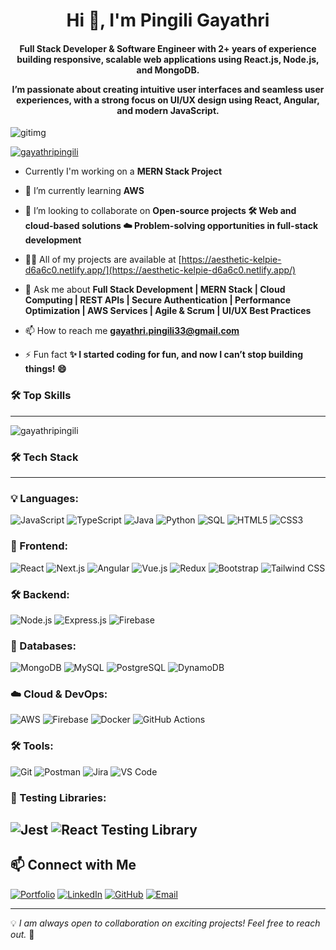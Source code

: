 <h1 align="center">Hi 👋, I'm Pingili Gayathri</h1>
<h4 align="center">
Full Stack Developer & Software Engineer with 2+ years of experience building responsive, scalable web applications using React.js, Node.js, and MongoDB.  

I’m passionate about creating intuitive user interfaces and seamless user experiences, with a strong focus on UI/UX design using React, Angular, and modern JavaScript.  

</h4>

![gitimg](https://github.com/user-attachments/assets/9571fbb7-fe1f-4235-b045-e722268a0039)



  <p align="left"> <a href="https://github.com/ryo-ma/github-profile-trophy"><img src="https://github-profile-trophy.vercel.app/?username=gayathripingili" alt="gayathripingili" /></a> </p>

- Currently I'm working on a **MERN Stack Project**

- 🌱 I’m currently learning **AWS**

- 👯 I’m looking to collaborate on **Open-source projects 🛠️ Web and cloud-based solutions ☁️ Problem-solving opportunities in full-stack development**

- 👨‍💻 All of my projects are available at [https://aesthetic-kelpie-d6a6c0.netlify.app/](https://aesthetic-kelpie-d6a6c0.netlify.app/)

- 💬 Ask me about **Full Stack Development | MERN Stack | Cloud Computing | REST APIs | Secure Authentication | Performance Optimization | AWS Services | Agile & Scrum | UI/UX Best Practices**

- 📫 How to reach me **gayathri.pingili33@gmail.com**

- ⚡ Fun fact **✨ I started coding for fun, and now I can’t stop building things! 😄**

### 🛠 Top Skills
---
<p><img align="center" src="https://github-readme-stats.vercel.app/api/top-langs?username=gayathripingili&show_icons=true&locale=en&layout=compact" alt="gayathripingili" /></p>

### 🛠 Tech Stack
---
### 💡 Languages:
![JavaScript](https://img.shields.io/badge/-JavaScript-F7DF1E?style=flat&logo=javascript&logoColor=black)
![TypeScript](https://img.shields.io/badge/-TypeScript-007ACC?style=flat&logo=typescript&logoColor=white)
![Java](https://img.shields.io/badge/-Java-007396?style=flat&logo=java&logoColor=white)
![Python](https://img.shields.io/badge/-Python-3776AB?style=flat&logo=python&logoColor=white)
![SQL](https://img.shields.io/badge/-SQL-4479A1?style=flat&logo=MySQL&logoColor=white)
![HTML5](https://img.shields.io/badge/-HTML5-E34F26?style=flat&logo=html5&logoColor=white)
![CSS3](https://img.shields.io/badge/-CSS3-1572B6?style=flat&logo=css3&logoColor=white)

### 🚀 Frontend:
![React](https://img.shields.io/badge/-React-61DAFB?style=flat&logo=react&logoColor=black)
![Next.js](https://img.shields.io/badge/-Next.js-000000?style=flat&logo=next.js&logoColor=white)
![Angular](https://img.shields.io/badge/-Angular-DD0031?style=flat&logo=angular&logoColor=white)
![Vue.js](https://img.shields.io/badge/-Vue.js-4FC08D?style=flat&logo=vue.js&logoColor=white)
![Redux](https://img.shields.io/badge/-Redux-764ABC?style=flat&logo=redux&logoColor=white)
![Bootstrap](https://img.shields.io/badge/-Bootstrap-7952B3?style=flat&logo=bootstrap&logoColor=white)
![Tailwind CSS](https://img.shields.io/badge/-Tailwind_CSS-38B2AC?style=flat&logo=tailwind-css&logoColor=white)

### 🛠 Backend:
![Node.js](https://img.shields.io/badge/-Node.js-339933?style=flat&logo=node.js&logoColor=white)
![Express.js](https://img.shields.io/badge/-Express.js-000000?style=flat&logo=express&logoColor=white)
![Firebase](https://img.shields.io/badge/-Firebase-FFCA28?style=flat&logo=firebase&logoColor=black)

### 💾 Databases:
![MongoDB](https://img.shields.io/badge/-MongoDB-47A248?style=flat&logo=mongodb&logoColor=white)
![MySQL](https://img.shields.io/badge/-MySQL-4479A1?style=flat&logo=mysql&logoColor=white)
![PostgreSQL](https://img.shields.io/badge/-PostgreSQL-4169E1?style=flat&logo=postgresql&logoColor=white)
![DynamoDB](https://img.shields.io/badge/-DynamoDB-4053D6?style=flat&logo=amazon-dynamodb&logoColor=white)

### ☁️ Cloud & DevOps:
![AWS](https://img.shields.io/badge/-AWS-232F3E?style=flat&logo=amazon-aws&logoColor=white)
![Firebase](https://img.shields.io/badge/-Firebase-FFCA28?style=flat&logo=firebase&logoColor=black)
![Docker](https://img.shields.io/badge/-Docker-2496ED?style=flat&logo=docker&logoColor=white)
![GitHub Actions](https://img.shields.io/badge/-GitHub_Actions-2088FF?style=flat&logo=github-actions&logoColor=white)

### 🛠 Tools:
![Git](https://img.shields.io/badge/-Git-F05032?style=flat&logo=git&logoColor=white)
![Postman](https://img.shields.io/badge/-Postman-FF6C37?style=flat&logo=postman&logoColor=white)
![Jira](https://img.shields.io/badge/-Jira-0052CC?style=flat&logo=jira&logoColor=white)
![VS Code](https://img.shields.io/badge/-VS_Code-007ACC?style=flat&logo=visual-studio-code&logoColor=white)

### 🧪 Testing Libraries:
![Jest](https://img.shields.io/badge/-Jest-C21325?style=flat&logo=jest&logoColor=white)
![React Testing Library](https://img.shields.io/badge/-React%20Testing%20Library-E33332?style=flat&logo=testing-library&logoColor=white)
---

## 📫 Connect with Me


[![Portfolio](https://img.shields.io/badge/-Portfolio-000?style=flat&logo=vercel&logoColor=white)](https://aesthetic-kelpie-d6a6c0.netlify.app/)
[![LinkedIn](https://img.shields.io/badge/-LinkedIn-0077B5?style=flat&logo=linkedin&logoColor=white)](https://www.linkedin.com/in/contactgayathri-pingili/)
[![GitHub](https://img.shields.io/badge/-GitHub-181717?style=flat&logo=github&logoColor=white)](https://github.com/GayathriPingili)
[![Email](https://img.shields.io/badge/-Email-D14836?style=flat&logo=gmail&logoColor=white)](mailto:gayathri.pingili33@gmail.com)

---

💡 *I am always open to collaboration on exciting projects! Feel free to reach out.* 🚀
